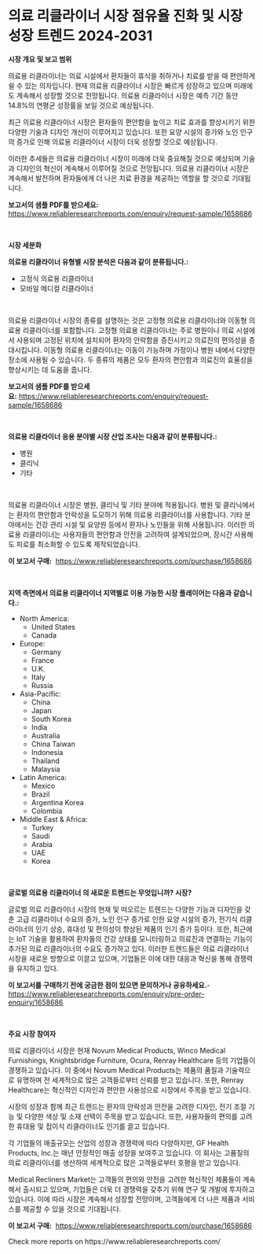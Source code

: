 <p><h1>의료 리클라이너 시장 점유율 진화 및 시장 성장 트렌드 2024-2031</h1></p><p><strong>시장 개요 및 보고 범위</strong></p>
<p><p>의료용 리클라이너는 의료 시설에서 환자들이 휴식을 취하거나 치료를 받을 때 편안하게 쉴 수 있는 의자입니다. 현재 의료용 리클라이너 시장은 빠르게 성장하고 있으며 미래에도 계속해서 성장할 것으로 전망됩니다. 의료용 리클라이너 시장은 예측 기간 동안 14.8%의 연평균 성장률을 보일 것으로 예상됩니다. </p><p>최근 의료용 리클라이너 시장은 환자들의 편안함을 높이고 치료 효과를 향상시키기 위한 다양한 기술과 디자인 개선이 이루어지고 있습니다. 또한 요양 시설의 증가와 노인 인구의 증가로 인해 의료용 리클라이너 시장이 더욱 성장할 것으로 예상됩니다.</p><p>이러한 추세들은 의료용 리클라이너 시장이 미래에 더욱 중요해질 것으로 예상되며 기술과 디자인의 혁신이 계속해서 이루어질 것으로 전망됩니다. 의료용 리클라이너 시장은 계속해서 발전하며 환자들에게 더 나은 치료 환경을 제공하는 역할을 할 것으로 기대됩니다.</p></p>
<p><strong>보고서의 샘플 PDF를 받으세요:</strong> <a href="https://www.reliableresearchreports.com/enquiry/request-sample/1658686">https://www.reliableresearchreports.com/enquiry/request-sample/1658686</a></p>
<p>&nbsp;</p>
<p><strong>시장 세분화</strong></p>
<p><strong>의료용 리클라이너 유형별 시장 분석은 다음과 같이 분류됩니다.:</strong></p>
<p><ul><li>고정식 의료용 리클라이너</li><li>모바일 메디컬 리클라이너</li></ul></p>
<p>&nbsp;</p>
<p><p>의료용 리클라이너 시장의 종류를 설명하는 것은 고정형 의료용 리클라이너와 이동형 의료용 리클라이너를 포함합니다. 고정형 의료용 리클라이너는 주로 병원이나 의료 시설에서 사용되며 고정된 위치에 설치되어 환자의 안락함을 증진시키고 의료진의 편의성을 증대시킵니다. 이동형 의료용 리클라이너는 이동이 가능하며 가정이나 병원 내에서 다양한 장소에 사용될 수 있습니다. 두 종류의 제품은 모두 환자의 편안함과 의료진의 효율성을 향상시키는 데 도움을 줍니다.</p></p>
<p><strong>보고서의 샘플 PDF를 받으세요:</strong>&nbsp;<a href="https://www.reliableresearchreports.com/enquiry/request-sample/1658686">https://www.reliableresearchreports.com/enquiry/request-sample/1658686</a></p>
<p>&nbsp;</p>
<p><strong> 의료용 리클라이너 응용 분야별 시장 산업 조사는 다음과 같이 분류됩니다.:</strong></p>
<p><ul><li>병원</li><li>클리닉</li><li>기타</li></ul></p>
<p>&nbsp;</p>
<p><p>의료용 리클라이너 시장은 병원, 클리닉 및 기타 분야에 적용됩니다. 병원 및 클리닉에서는 환자의 편안함과 안락성을 도모하기 위해 의료용 리클라이너를 사용합니다. 기타 분야에서는 건강 관리 시설 및 요양원 등에서 환자나 노인들을 위해 사용됩니다. 이러한 의료용 리클라이너는 사용자들의 편안함과 안전을 고려하여 설계되었으며, 장시간 사용해도 피로를 최소화할 수 있도록 제작되었습니다.</p></p>
<p><strong>이 보고서 구매:</strong>&nbsp; <a href="https://www.reliableresearchreports.com/purchase/1658686">https://www.reliableresearchreports.com/purchase/1658686</a></p>
<p>&nbsp;</p>
<p><strong>지역 측면에서 의료용 리클라이너 지역별로 이용 가능한 시장 플레이어는 다음과 같습니다.:</strong></p>
<p><ul>
    <li>
        North America:
        <ul>
            <li>United States</li>
            <li>Canada</li>
        </ul>
    </li>
    <li>
        Europe:
        <ul>
            <li>Germany</li>
            <li>France</li>
            <li>U.K.</li>
            <li>Italy</li>
            <li>Russia</li>
        </ul>
    </li>
    <li>
        Asia-Pacific:
        <ul>
            <li>China</li>
            <li>Japan</li>
            <li>South Korea</li>
            <li>India</li>
            <li>Australia</li>
            <li>China Taiwan</li>
            <li>Indonesia</li>
            <li>Thailand</li>
            <li>Malaysia</li>
        </ul>
    </li>
    <li>
        Latin America:
        <ul>
            <li>Mexico</li>
            <li>Brazil</li>
            <li>Argentina Korea</li>
            <li>Colombia</li>
        </ul>
    </li>
    <li>
        Middle East & Africa:
        <ul>
            <li>Turkey</li>
            <li>Saudi</li>
            <li>Arabia</li>
            <li>UAE</li>
            <li>Korea</li>
        </ul>
    </li>
    </ul></p>
<p>&nbsp;</p>
<p><strong>글로벌 의료용 리클라이너 의 새로운 트렌드는 무엇입니까? 시장?</strong></p>
<p><p>글로벌 의료 리클라이너 시장의 현재 및 떠오르는 트렌드는 다양한 기능과 디자인을 갖춘 고급 리클라이너 수요의 증가, 노인 인구 증가로 인한 요양 시설의 증가, 전기식 리클라이너의 인기 상승, 휴대성 및 편의성이 향상된 제품의 인기 증가 등이다. 또한, 최근에는 IoT 기술을 활용하여 환자들의 건강 상태를 모니터링하고 의료진과 연결하는 기능이 추가된 의료 리클라이너의 수요도 증가하고 있다. 이러한 트렌드들은 의료 리클라이너 시장을 새로운 방향으로 이끌고 있으며, 기업들은 이에 대한 대응과 혁신을 통해 경쟁력을 유지하고 있다.</p></p>
<p><strong>이 보고서를 구매하기 전에 궁금한 점이 있으면 문의하거나 공유하세요.</strong>- <a href="https://www.reliableresearchreports.com/enquiry/pre-order-enquiry/1658686">https://www.reliableresearchreports.com/enquiry/pre-order-enquiry/1658686</a></p>
<p>&nbsp;</p>
<p><strong>주요 시장 참여자</strong></p>
<p><p>의료 리클라이너 시장은 현재 Novum Medical Products, Winco Medical Furnishings, Knightsbridge Furniture, Ocura, Renray Healthcare 등의 기업들이 경쟁하고 있습니다. 이 중에서 Novum Medical Products는 제품의 품질과 기술력으로 유명하며 전 세계적으로 많은 고객들로부터 신뢰를 받고 있습니다. 또한, Renray Healthcare는 혁신적인 디자인과 편안한 사용성으로 시장에서 주목을 받고 있습니다.</p><p>시장의 성장과 함께 최근 트렌드는 환자의 안락성과 안전을 고려한 디자인, 전기 조절 기능 및 다양한 색상 및 소재 선택이 주목을 받고 있습니다. 또한, 사용자들의 편의를 고려한 휴대용 및 접이식 리클라이너도 인기를 끌고 있습니다.</p><p>각 기업들의 매출규모는 산업의 성장과 경쟁력에 따라 다양하지만, GF Health Products, Inc.는 매년 안정적인 매출 성장을 보여주고 있습니다. 이 회사는 고품질의 의료 리클라이너를 생산하여 세계적으로 많은 고객들로부터 호평을 받고 있습니다.</p><p>Medical Recliners Market는 고객들의 편의와 안전을 고려한 혁신적인 제품들이 계속해서 출시되고 있으며, 기업들은 더욱 더 경쟁력을 갖추기 위해 연구 및 개발에 투자하고 있습니다. 이에 따라 시장은 계속해서 성장할 전망이며, 고객들에게 더 나은 제품과 서비스를 제공할 수 있을 것으로 기대됩니다.</p></p>
<p><strong>이 보고서 구매:</strong>&nbsp;&nbsp;<a href="https://www.reliableresearchreports.com/purchase/1658686">https://www.reliableresearchreports.com/purchase/1658686</a></p>
<p>Check more reports on https://www.reliableresearchreports.com/</p>
